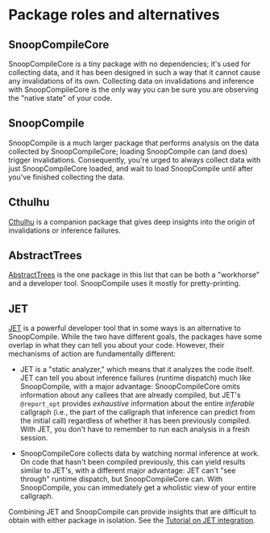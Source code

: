 # Package roles and alternatives

## SnoopCompileCore

SnoopCompileCore is a tiny package with no dependencies; it's used for collecting data, and it has been designed in such a way that it cannot cause any invalidations of its own. Collecting data on invalidations and inference with SnoopCompileCore is the only way you can be sure you are observing the "native state" of your code.

## SnoopCompile

SnoopCompile is a much larger package that performs analysis on the data collected by SnoopCompileCore; loading SnoopCompile can (and does) trigger invalidations.
Consequently, you're urged to always collect data with just SnoopCompileCore loaded,
and wait to load SnoopCompile until after you've finished collecting the data.

## Cthulhu

[Cthulhu](https://github.com/JuliaDebug/Cthulhu.jl) is a companion package that gives deep insights into the origin of invalidations or inference failures.

## AbstractTrees

[AbstractTrees](https://github.com/JuliaCollections/AbstractTrees.jl) is the one package in this list that can be both a "workhorse" and a developer tool. SnoopCompile uses it mostly for pretty-printing.

## JET

[JET](https://github.com/aviatesk/JET.jl) is a powerful developer tool that in some ways is an alternative to SnoopCompile. While the two have different goals, the packages have some overlap in what they can tell you about your code. However, their mechanisms of action are fundamentally different:

- JET is a "static analyzer," which means that it analyzes the code itself. JET can tell you about inference failures (runtime dispatch) much like SnoopCompile, with a major advantage: SnoopCompileCore omits information about any callees that are already compiled, but JET's `@report_opt` provides *exhaustive* information about the entire *inferable* callgraph (i.e., the part of the callgraph that inference can predict from the initial call) regardless of whether it has been previously compiled. With JET, you don't have to remember to run each analysis in a fresh session.

- SnoopCompileCore collects data by watching normal inference at work. On code that hasn't been compiled previously, this can yield results similar to JET's, with a different major advantage: JET can't "see through" runtime dispatch, but SnoopCompileCore can. With SnoopCompile, you can immediately get a wholistic view of your entire callgraph.

Combining JET and SnoopCompile can provide insights that are difficult to obtain with either package in isolation. See the [Tutorial on JET integration](@ref).
